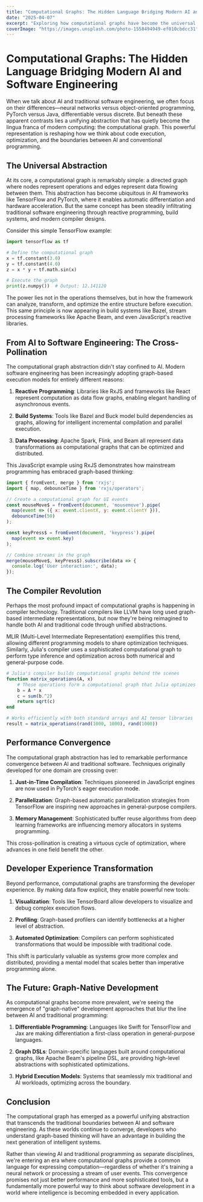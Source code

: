 ```yaml
---
title: "Computational Graphs: The Hidden Language Bridging Modern AI and Software Engineering"
date: "2025-04-07"
excerpt: "Exploring how computational graphs have become the universal abstraction powering both AI frameworks and modern software development, creating new opportunities for cross-domain optimization."
coverImage: "https://images.unsplash.com/photo-1558494949-ef010cbdcc31"
---
```


# Computational Graphs: The Hidden Language Bridging Modern AI and Software Engineering

When we talk about AI and traditional software engineering, we often focus on their differences—neural networks versus object-oriented programming, PyTorch versus Java, differentiable versus discrete. But beneath these apparent contrasts lies a unifying abstraction that has quietly become the lingua franca of modern computing: the computational graph. This powerful representation is reshaping how we think about code execution, optimization, and the boundaries between AI and conventional programming.

## The Universal Abstraction

At its core, a computational graph is remarkably simple: a directed graph where nodes represent operations and edges represent data flowing between them. This abstraction has become ubiquitous in AI frameworks like TensorFlow and PyTorch, where it enables automatic differentiation and hardware acceleration. But the same concept has been steadily infiltrating traditional software engineering through reactive programming, build systems, and modern compiler designs.

Consider this simple TensorFlow example:

```python
import tensorflow as tf

# Define the computational graph
x = tf.constant(3.0)
y = tf.constant(4.0)
z = x * y + tf.math.sin(x)

# Execute the graph
print(z.numpy())  # Output: 12.141120
```

The power lies not in the operations themselves, but in how the framework can analyze, transform, and optimize the entire structure before execution. This same principle is now appearing in build systems like Bazel, stream processing frameworks like Apache Beam, and even JavaScript's reactive libraries.

## From AI to Software Engineering: The Cross-Pollination

The computational graph abstraction didn't stay confined to AI. Modern software engineering has been increasingly adopting graph-based execution models for entirely different reasons:

1. **Reactive Programming**: Libraries like RxJS and frameworks like React represent computation as data flow graphs, enabling elegant handling of asynchronous events.

2. **Build Systems**: Tools like Bazel and Buck model build dependencies as graphs, allowing for intelligent incremental compilation and parallel execution.

3. **Data Processing**: Apache Spark, Flink, and Beam all represent data transformations as computational graphs that can be optimized and distributed.

This JavaScript example using RxJS demonstrates how mainstream programming has embraced graph-based thinking:

```javascript
import { fromEvent, merge } from 'rxjs';
import { map, debounceTime } from 'rxjs/operators';

// Create a computational graph for UI events
const mouseMove$ = fromEvent(document, 'mousemove').pipe(
  map(event => ({ x: event.clientX, y: event.clientY })),
  debounceTime(50)
);

const keyPress$ = fromEvent(document, 'keypress').pipe(
  map(event => event.key)
);

// Combine streams in the graph
merge(mouseMove$, keyPress$).subscribe(data => {
  console.log('User interaction:', data);
});
```

## The Compiler Revolution

Perhaps the most profound impact of computational graphs is happening in compiler technology. Traditional compilers like LLVM have long used graph-based intermediate representations, but now they're being reimagined to handle both AI and traditional code through unified abstractions.

MLIR (Multi-Level Intermediate Representation) exemplifies this trend, allowing different programming models to share optimization techniques. Similarly, Julia's compiler uses a sophisticated computational graph to perform type inference and optimization across both numerical and general-purpose code.

```julia
# Julia's compiler builds computational graphs behind the scenes
function matrix_operations(A, x)
    # These operations form a computational graph that Julia optimizes
    b = A * x
    c = sum(b.^2)
    return sqrt(c)
end

# Works efficiently with both standard arrays and AI tensor libraries
result = matrix_operations(rand(1000, 1000), rand(1000))
```

## Performance Convergence

The computational graph abstraction has led to remarkable performance convergence between AI and traditional software. Techniques originally developed for one domain are crossing over:

1. **Just-in-Time Compilation**: Techniques pioneered in JavaScript engines are now used in PyTorch's eager execution mode.

2. **Parallelization**: Graph-based automatic parallelization strategies from TensorFlow are inspiring new approaches in general-purpose compilers.

3. **Memory Management**: Sophisticated buffer reuse algorithms from deep learning frameworks are influencing memory allocators in systems programming.

This cross-pollination is creating a virtuous cycle of optimization, where advances in one field benefit the other.

## Developer Experience Transformation

Beyond performance, computational graphs are transforming the developer experience. By making data flow explicit, they enable powerful new tools:

1. **Visualization**: Tools like TensorBoard allow developers to visualize and debug complex execution flows.

2. **Profiling**: Graph-based profilers can identify bottlenecks at a higher level of abstraction.

3. **Automated Optimization**: Compilers can perform sophisticated transformations that would be impossible with traditional code.

This shift is particularly valuable as systems grow more complex and distributed, providing a mental model that scales better than imperative programming alone.

## The Future: Graph-Native Development

As computational graphs become more prevalent, we're seeing the emergence of "graph-native" development approaches that blur the line between AI and traditional programming:

1. **Differentiable Programming**: Languages like Swift for TensorFlow and Jax are making differentiation a first-class operation in general-purpose languages.

2. **Graph DSLs**: Domain-specific languages built around computational graphs, like Apache Beam's pipeline DSL, are providing high-level abstractions with sophisticated optimizations.

3. **Hybrid Execution Models**: Systems that seamlessly mix traditional and AI workloads, optimizing across the boundary.

## Conclusion

The computational graph has emerged as a powerful unifying abstraction that transcends the traditional boundaries between AI and software engineering. As these worlds continue to converge, developers who understand graph-based thinking will have an advantage in building the next generation of intelligent systems.

Rather than viewing AI and traditional programming as separate disciplines, we're entering an era where computational graphs provide a common language for expressing computation—regardless of whether it's training a neural network or processing a stream of user events. This convergence promises not just better performance and more sophisticated tools, but a fundamentally more powerful way to think about software development in a world where intelligence is becoming embedded in every application.